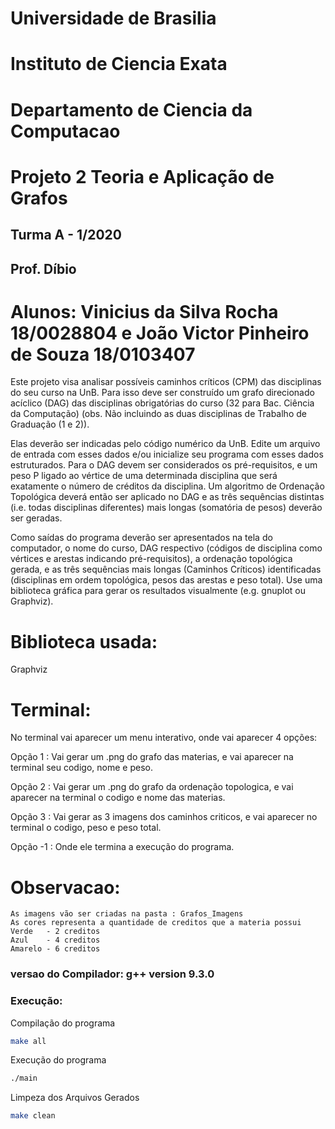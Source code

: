 # Universidade de Brasilia																		 
# Instituto de Ciencia Exata 																		 
# Departamento de Ciencia da Computacao

# Projeto 2 Teoria e Aplicação de Grafos

## Turma A - 1/2020
## Prof. Díbio

# Alunos: Vinicius da Silva Rocha 18/0028804 e João Victor Pinheiro de Souza 18/0103407

Este projeto visa analisar possíveis caminhos críticos (CPM) das disciplinas do seu curso na UnB. Para
isso deve ser construído um grafo direcionado acíclico (DAG) das disciplinas obrigatórias do curso (32
para Bac. Ciência da Computação) (obs. Não incluindo as duas disciplinas de Trabalho de Graduação
(1 e 2)). 
    
Elas deverão ser indicadas pelo código numérico da UnB. Edite um arquivo de entrada com
esses dados e/ou inicialize seu programa com esses dados estruturados. Para o DAG devem ser
considerados os pré-requisitos, e um peso P ligado ao vértice de uma determinada disciplina que será
exatamente o número de créditos da disciplina. Um algoritmo de Ordenação Topológica deverá então
ser aplicado no DAG e as três sequências distintas (i.e. todas disciplinas diferentes) mais longas
(somatória de pesos) deverão ser geradas. 

Como saídas do programa deverão ser apresentados na tela
do computador, o nome do curso, DAG respectivo (códigos de disciplina como vértices e arestas
indicando pré-requisitos), a ordenação topológica gerada, e as três sequências mais longas (Caminhos
Críticos) identificadas (disciplinas em ordem topológica, pesos das arestas e peso total). Use uma
biblioteca gráfica para gerar os resultados visualmente (e.g. gnuplot ou Graphviz).

# Biblioteca usada:
Graphviz

# Terminal:

No terminal vai aparecer um menu interativo, onde vai aparecer 4 opções:

Opção 1 :
    Vai gerar um .png do grafo das materias, e vai aparecer na terminal seu codigo, nome e peso.

Opção 2 :
    Vai gerar um .png do grafo da ordenação topologica, e vai aparecer na terminal o codigo e nome das materias.

Opção 3 :
    Vai gerar as 3 imagens dos caminhos criticos, e vai aparecer no terminal o codigo, peso e peso total.

Opção -1 : Onde ele termina a execução do programa.

# Observacao:
    As imagens vão ser criadas na pasta : Grafos_Imagens
    As cores representa a quantidade de creditos que a materia possui
    Verde   - 2 creditos
    Azul    - 4 creditos
    Amarelo - 6 creditos 

### versao do Compilador: g++ version 9.3.0 
### Execução:

Compilação do programa

```bash
make all
```

Execução do programa

```bash
./main
```

Limpeza dos Arquivos Gerados

```bash
make clean
```
